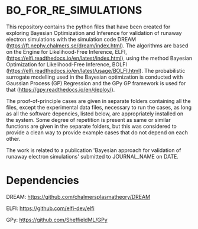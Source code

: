 # BO_FOR_RE_SIMULATIONS

This repository contains the python files that have been created for exploring Bayesian Optimization and Inference for validation of runaway electron simulations with the simulation code DREAM (https://ft.nephy.chalmers.se/dream/index.html). The algorithms are based on the Engine for Likelihood-Free Inference, ELFI, (https://elfi.readthedocs.io/en/latest/index.html), using the method Bayesian Optimization for Likelihood-Free Inference, BOLFI (https://elfi.readthedocs.io/en/latest/usage/BOLFI.html). The probabilistic surrogate modelling used in the Bayesian optimization is conducted with Gaussian Process (GP) Regression and the GPy GP framework is used for that (https://gpy.readthedocs.io/en/deploy/). 

The proof-of-principle cases are given in separate folders containing all the files, except the experimental data files, necessary to run the cases, as long as all the software depencies, listed below, are appropriately installed on the system. Some degree of repetition is present as same or similar functions are given in the separate folders, but this was considered to provide a clean way to provide example cases that do not depend on each other. 

The work is related to a publication 'Bayesian approach for validation of runaway electron simulations' submitted to JOURNAL_NAME on DATE.

# Dependencies
DREAM: https://github.com/chalmersplasmatheory/DREAM

ELFI: https://github.com/elfi-dev/elfi

GPy: https://github.com/SheffieldML/GPy 
